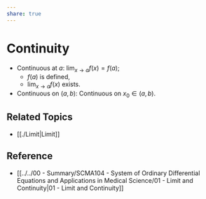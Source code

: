 ```yaml
---
share: true
---
```


# Continuity

- Continuous at $a$: $\displaystyle\lim_{x\to a} f(x)=f(a)$;
	- $f(a)$ is defined,
	- $\displaystyle\lim_{x\to a} f(x)$ exists.
- Continuous on $\left(a,b\right)$: Continuous on $x_0\in\left(a,b\right)$.

## Related Topics

- [[./Limit|Limit]]

## Reference

- [[../../00 - Summary/SCMA104 - System of Ordinary Differential Equations and Applications in Medical Science/01 - Limit and Continuity|01 - Limit and Continuity]]
